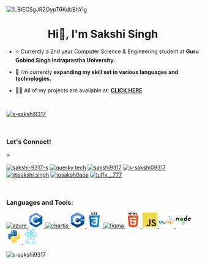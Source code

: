 

![1_BlECSgJR2OypT6KdbBhYIg](https://github.com/s-sakshi9317/s-sakshi9317/assets/141143973/dfaecfd6-80d2-4a66-9747-3f71faa2937c) <h1 align="center">Hi👋, I'm Sakshi Singh</h1>


<!--<h3 align="center">A passionate frontend developer from India</h3>-->


- ⭐ Currently a 2nd year Computer Science & Engineering student at **Guru Gobind Singh Indraprastha University.**

- 🌱 I’m currently **expanding my skill set in various languages and technologies.**

- 👨‍💻 All of my projects are available at: [**CLICK HERE**](https://github.com/s-sakshi9317?tab=repositories)

<!--- 📫 How to reach me [**✉️**](s.sakshi9317@gmail.com)-->

<br>
<p align="left"> <a href="https://github.com/ryo-ma/github-profile-trophy"><img src="https://github-profile-trophy.vercel.app/?username=s-sakshi9317" alt="s-sakshi9317" /></a> </p>
<br>
<h3 align="left">Let's Connect!</h3> 
<!--![giphy](https://github.com/s-sakshi9317/s-sakshi9317/assets/141143973/1242fd51-2074-4b00-9c31-6414de41b139)-->>

<p align="left">
<a href="https://linkedin.com/in/sakshi-9317-s" target="blank"><img align="center" src="https://raw.githubusercontent.com/rahuldkjain/github-profile-readme-generator/master/src/images/icons/Social/linked-in-alt.svg" alt="sakshi-9317-s" height="30" width="40" /></a>
<a href="https://www.youtube.com/c/querky tech" target="blank"><img align="center" src="https://raw.githubusercontent.com/rahuldkjain/github-profile-readme-generator/master/src/images/icons/Social/youtube.svg" alt="querky tech" height="30" width="40" /></a>
<a href="https://www.codechef.com/users/sakshi9317" target="blank"><img align="center" src="https://cdn.jsdelivr.net/npm/simple-icons@3.1.0/icons/codechef.svg" alt="sakshi9317" height="30" width="40" /></a>
<a href="https://www.leetcode.com/s-sakshi09317" target="blank"><img align="center" src="https://raw.githubusercontent.com/rahuldkjain/github-profile-readme-generator/master/src/images/icons/Social/leet-code.svg" alt="s-sakshi09317" height="30" width="40" /></a>
<a href="https://www.hackerearth.com/@sakshi singh" target="blank"><img align="center" src="https://raw.githubusercontent.com/rahuldkjain/github-profile-readme-generator/master/src/images/icons/Social/hackerearth.svg" alt="@sakshi singh" height="30" width="40" /></a>
<a href="https://auth.geeksforgeeks.org/user/iosaksh0aoa" target="blank"><img align="center" src="https://raw.githubusercontent.com/rahuldkjain/github-profile-readme-generator/master/src/images/icons/Social/geeks-for-geeks.svg" alt="iosaksh0aoa" height="30" width="40" /></a>
<a href="https://discord.gg/luffy._.777" target="blank"><img align="center" src="https://raw.githubusercontent.com/rahuldkjain/github-profile-readme-generator/master/src/images/icons/Social/discord.svg" alt="luffy._.777" height="30" width="40" /></a>
</p>

<br>

<h3 align="left">Languages and Tools:</h3>
<p align="left"> <a href="https://azure.microsoft.com/en-in/" target="_blank" rel="noreferrer"> <img src="https://www.vectorlogo.zone/logos/microsoft_azure/microsoft_azure-icon.svg" alt="azure" width="40" height="40"/> </a> <a href="https://www.cprogramming.com/" target="_blank" rel="noreferrer"> <img src="https://raw.githubusercontent.com/devicons/devicon/master/icons/c/c-original.svg" alt="c" width="40" height="40"/> </a> <a href="https://www.chartjs.org" target="_blank" rel="noreferrer"> <img src="https://www.chartjs.org/media/logo-title.svg" alt="chartjs" width="40" height="40"/> </a> <a href="https://www.w3schools.com/cpp/" target="_blank" rel="noreferrer"> <img src="https://raw.githubusercontent.com/devicons/devicon/master/icons/cplusplus/cplusplus-original.svg" alt="cplusplus" width="40" height="40"/> </a> <a href="https://www.w3schools.com/css/" target="_blank" rel="noreferrer"> <img src="https://raw.githubusercontent.com/devicons/devicon/master/icons/css3/css3-original-wordmark.svg" alt="css3" width="40" height="40"/> </a> <a href="https://www.figma.com/" target="_blank" rel="noreferrer"> <img src="https://www.vectorlogo.zone/logos/figma/figma-icon.svg" alt="figma" width="40" height="40"/> </a> <a href="https://www.w3.org/html/" target="_blank" rel="noreferrer"> <img src="https://raw.githubusercontent.com/devicons/devicon/master/icons/html5/html5-original-wordmark.svg" alt="html5" width="40" height="40"/> </a> <a href="https://developer.mozilla.org/en-US/docs/Web/JavaScript" target="_blank" rel="noreferrer"> <img src="https://raw.githubusercontent.com/devicons/devicon/master/icons/javascript/javascript-original.svg" alt="javascript" width="40" height="40"/> </a> <a href="https://www.mysql.com/" target="_blank" rel="noreferrer"> <img src="https://raw.githubusercontent.com/devicons/devicon/master/icons/mysql/mysql-original-wordmark.svg" alt="mysql" width="40" height="40"/> </a> <a href="https://nodejs.org" target="_blank" rel="noreferrer"> <img src="https://raw.githubusercontent.com/devicons/devicon/master/icons/nodejs/nodejs-original-wordmark.svg" alt="nodejs" width="40" height="40"/> </a> <a href="https://www.python.org" target="_blank" rel="noreferrer"> <img src="https://raw.githubusercontent.com/devicons/devicon/master/icons/python/python-original.svg" alt="python" width="40" height="40"/> </a> <a href="https://reactjs.org/" target="_blank" rel="noreferrer"> <img src="https://raw.githubusercontent.com/devicons/devicon/master/icons/react/react-original-wordmark.svg" alt="react" width="40" height="40"/> </a> </p>

<p><img align="center" src="https://github-readme-stats.vercel.app/api/top-langs?username=s-sakshi9317&show_icons=true&locale=en&layout=compact" alt="s-sakshi9317" /></p>

